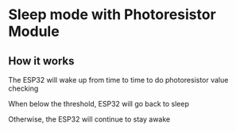 # Sleep mode with Photoresistor Module

## How it works

The ESP32 will wake up from time to time to do photoresistor value checking

When below the threshold, ESP32 will go back to sleep

Otherwise, the ESP32 will continue to stay awake
